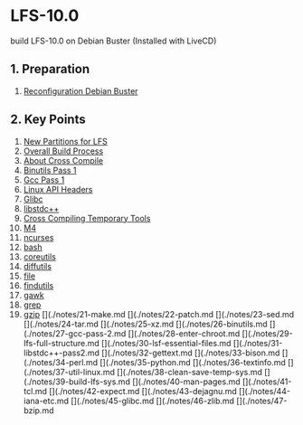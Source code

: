 # LFS-10.0
build LFS-10.0 on Debian Buster (Installed with LiveCD)

## 1. Preparation
1. [Reconfiguration Debian Buster](./notes/01-configuration.md)

## 2. Key Points
1. [New Partitions for LFS](./notes/02-partitions.md)
2. [Overall Build Process](./notes/03-build-cross-toolchain-temporary-tools.md)
3. [About Cross Compile](./notes/04-intro-cross-compiler.md)
4. [Binutils Pass 1](./notes/05-binutils-pass-1.md)
5. [Gcc Pass 1](./notes/06-gcc-pass-1.md)
6. [Linux API Headers](./notes/07-linux-api-headers.md)
7. [Glibc](./notes/08-glibc.md)
8. [libstdc++](./notes/09-libstdc++.md)
9. [Cross Compiling Temporary Tools](./notes/10-cross-compile-temporary-tools.md)
10. [M4](./notes/11-m4.md)
11. [ncurses](./notes/12-ncurses.md)
12. [bash](./notes/13-bash.md)
13. [coreutils](./notes/14-coreutils.md)
14. [diffutils](./notes/15-diffutils.md)
15. [file](./notes/16-file.md)
16. [findutils](./notes/17-findutils.md)
17. [gawk](./notes/18-gawk.md)
18. [grep](./notes/19-grep.md)
19. [gzip](./notes/20-gzip.md)
[](./notes/21-make.md
[](./notes/22-patch.md
[](./notes/23-sed.md
[](./notes/24-tar.md
[](./notes/25-xz.md
[](./notes/26-binutils.md
[](./notes/27-gcc-pass-2.md
[](./notes/28-enter-chroot.md
[](./notes/29-lfs-full-structure.md
[](./notes/30-lsf-essential-files.md
[](./notes/31-libstdc++-pass2.md
[](./notes/32-gettext.md
[](./notes/33-bison.md
[](./notes/34-perl.md
[](./notes/35-python.md
[](./notes/36-textinfo.md
[](./notes/37-util-linux.md
[](./notes/38-clean-save-temp-sys.md
[](./notes/39-build-lfs-sys.md
[](./notes/40-man-pages.md
[](./notes/41-tcl.md
[](./notes/42-expect.md
[](./notes/43-dejagnu.md
[](./notes/44-iana-etc.md
[](./notes/45-glibc.md
[](./notes/46-zlib.md
[](./notes/47-bzip.md
